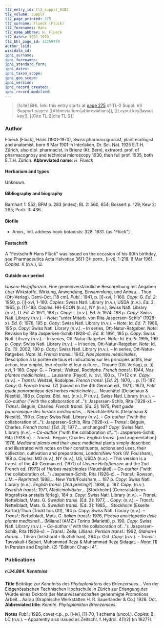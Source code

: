 ```yaml
---
tl2_entry_id: tl2_suppl7_0182
tl2_volume: suppl7
tl2_page_printed: 275
tl2_surname: Flueck (Flück)
tl2_forenames: Hans
tl2_name_abbrev: H. Flueck
tl2_dates: 1901-1970
tl2_bhl_page_id: 33259779
author_lsid: 
wikidata_id: 
ipni_surname: 
ipni_forenames: 
ipni_standard_form: 
ipni_dates: 
ipni_taxon_scope: 
ipni_geo_scope: 
ipni_version: 
ipni_record_created: 
ipni_record_modified:
---
```


> [!cite] BHL link: this entry starts at [page 275](https://www.biodiversitylibrary.org/page/33259779) of TL-2 Suppl. VII
> Support pages: [[Abbreviations|abbreviations]], [[Layout key|layout key]], [[Cite TL-2|cite TL-2]]

### Author

Flueck \[Flück\], Hans (1901-1970), Swiss pharmacognosist, plant ecologist and anatomist, born 6 Mar 1901 in Interlaken, Dr. Sci. Nat. 1925 E.T.H. Zürich, also dipl. pharmacist, in Brienz (Kt. Bern), extraord. prof. of pharmacognosy and technical microscopy 1930, then full prof. 1935, both E.T.H. Zürich. 
**Abbreviated name**: *H. Flueck*

#### Herbarium and types

Unknown.

#### Bibliography and biography

Barnhart 1: 552; BFM p. 283 (index); BL 2: 560, 654; Bossert p. 129; Kew 2: 295; Portr. 3: 436.

#### Biofile

- Anon., Intl. address book botanists: 328. 1931. (as "Flück")

#### Festschrift

A "Festschrift Hans Flück" was issued on the occasion of his 60th birthday, see Pharmaceutica Acta Helvetiae 36(1-3): portr., \[i-vi\], 1-218. 6 Mar 1961. *Copies*: K (n.v.), U.

#### Outside our period

*Unsere Heilpflanzen*. Eine gemeinverständliche Beschreibung mit Angaben über Wirkstoffe, Wirkung, Anwendung, Einsammlung, und Anbau... Thun (Ott-Verlag). Demi-Oct. \[18 cm\].
*Publ*.: 1941, p. \[i\]-xvi, 1-160. *Copy*: G.
*Ed. 2*: 1950, p. \[i\]-xvi, 1-160. *Copies*: Swiss Natl. Library (n.v.), USDA (n.v.). *Ed. 3*: 1965, p. \[1\]-188. *Copies*: HH-ECON (n.v.), NY (n.v.), Swiss Natl. Library (n.v.), U. *Ed. 4*: 1971, 188 p. *Copy*: L (n.v.).
*Ed. 5*: 1974, 188 p. *Copy*: Swiss Natl. Library (n.v.). – *Note*: "unter Mitarb. von Rita Jaspersen-Schib" (1928-x).
*Ed. 6*: 1978, 195 p. *Copy*: Swiss Natl. Library (n.v.). – *Note*: Id. *Ed. 7*: 1986, 195 p. *Copy*: Swiss Natl. Library (n.v.). – In series, Ott-Natur-Ratgeber. *Note*: Revision by Rita Jaspersen-Schib (1928-x).
*Ed. 8*: 1991, 195 p. *Copy*: Swiss Natl. Library (n.v.). – In series, Ott-Natur-Ratgeber. *Note*: Id.
*Ed. 9*: 1995, 190 p. *Copy*: Swiss Natl. Library (n.v.). – In series, Ott-Natur-Ratgeber. *Note*: Id.
*Ed. 10*: 2002, 190 p. *Copy*: Swiss Natl. Library (n.v.). – In series, Ott-Natur-Ratgeber. *Note*: Id.
*French transl*.: 1942, *Nos plantes médicinales*, Description à la portée de tous et indications sur les principes actifs, leur action, leur emploi, leur récolte et leur culture... Thoune (Ott-Verlag), p. \[i\]-xvi, 1-160. *Copy*: G. – *Transl*.: Weitzel, Rodolphe. *French transl*.: 1944, *Nos plantes médicinales*,... Lausanne (Payot), iv, xvi, 160 p., 17×12 cm. *Copy*: (n.v.). – *Transl*.: Weitzel, Rodolphe.
*French transl*. \[*Ed. 2*\]: 1970,... p. \[1\]-187. *Copy*: G. *French transl*. (2) \[based on the 4th German ed., 1971\]: 1973, *Petit guide panoramique des herbes médicinales*,... Neuchâtel (Delachaux & Niestlé), 188 p. *Copies*: Bibl. nat. (n.v.), P (n.v.), Swiss Natl. Library (n.v.). – *Co-author* ("with the collaboration of..."): Jaspersen-Schib, Rita (1928-x). – *Transl*.: Béguin, Charles.
*French transl*. \[*Ed. 2*\]: 1975, *Petit guide panoramique des herbes médicinales*,... Neuchâtel/Paris (Delachaux & Niestlé), 190 p. *Copy*: Swiss Natl. Library (n.v.). – *Co-author* ("with the collaboration of..."): Jaspersen-Schib, Rita (1928-x). – *Transl*.: Béguin, Charles.
*French transl*. \[*Ed. 3*\]: 1977,... unchanged? *Copy*: Swiss Natl. Library (n.v.). – *Co-author* ("with the collaboration of..."): Jaspersen-Schib, Rita (1928-x). – *Transl*.: Béguin, Charles.
*English transl*. \[and augmentation\]: 1976, *Medicinal plants and their uses*: medicinal plants simply described and illustrated with notes on their constituents, actions and uses, their collection, cultivation and preparations, London/New York (W. Foulsham), 188 p. *Copies*: MO (n.v.), NY (n.v.), US, USDA (n.v.). – This version is a transl. of the 4th German ed. (1971) of *Unsere Heilpflanzen* and the 2nd French ed. (1973) of *Herbes medicinales* (Neuchâtel). – *Co-author* ("with the collaboration of...") Jaspersen-Schib, Rita (1928-x). – *Transl*.: Rowson, J.M. – *Reprinted*: 1988,... New York/Foulsham,... 187 p. *Copy*: Swiss Natl. Library (n.v.).
*English transl*. \[*2nd printing*?\]: 1988, p. 187. *Copy*: (n.v.). *Swedish transl*.: 1971, *Medicinalväxter*... \[Stockholm\] (Generalstabens litografiska anstalts förlag), 184 p. *Copy*: Swiss Natl. Library (n.v.). – *Transl*.: Nettelbladt, Mats. G. *Swedish transl*. \[Ed. 2\]: 1977,... *Copy*: (n.v.). – *Transl*.: Nettelbladt, Mats. G. *Swedish transl*. \[Ed. 3\]: 1985,... Stockholm (Esselte Kartor)/Thun (Trickt hos Ott), 184 p. *Copy*: Swiss Natl. Library (n.v.). – *Transl*.: Nettelbladt, Mats. G. *Italian transl*.: 1976, *Piccola enciclopedia delle piante medicinali*... \[Milano\] (AMZ)/ Torino (Marietti), p. 190. *Copy*: Swiss Natl. Library (n.v.). – *Co-author* ("with the collaboration of..."): Jaspersen-Schib, Rita (1928-x). – *Transl*.: Zella, Lilliana. *Persian transl*.: 1992, *Giahan-I daruai*... Tihran (Intisharat-i Ruzbih'han), 264 p. Oct. *Copy*: (n.v.). – *Transl*.: Tavvakuli-i Sabari, Muhammad Reza & Muhammad Reza Sidaqat. – *Note*: (1) In Persian and English. (2) "Edition: Chap-i 4".

### Publications

##### n.34.884. Kenntniss

**Title**
Beiträge zur *Kenntniss* des *Phytoplanktons* des *Brienzersees*... Von der Eidgenössischen Technischen Hochschule in Zürich zur Erlangung der Würde eines Doktors der Naturwissenschaften genehmigte Promotions Arbeit... Aarau (Graphische Werkstätten H. R. Sauerländer & Co.) 1926. Oct.
**Abbreviated title**: *Kenntn. Phytoplankton Brienzersees*.

**Notes**
*Publ*.: 1926, cover-t.p., p. \[i-iv\], \[1\]-70, 1 schema (uncol.). *Copies*: B, LC (n.v.). – Apparently also issued as Zeitschr. f. Hydrol. 4(1/2) (in 1927?).

